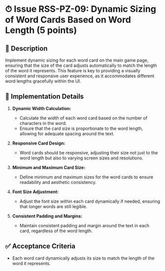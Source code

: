 # ⏱ Issue RSS-PZ-09: Dynamic Sizing of Word Cards Based on Word Length (5 points)

## 📝 Description

Implement dynamic sizing for each word card on the main game page, ensuring that the size of the card adjusts automatically to match the length of the word it represents. This feature is key to providing a visually consistent and responsive user experience, as it accommodates different word lengths gracefully within the UI.

## 🔨 Implementation Details

1. **Dynamic Width Calculation:**

   - Calculate the width of each word card based on the number of characters in the word.
   - Ensure that the card size is proportionate to the word length, allowing for adequate spacing around the text.

2. **Responsive Card Design:**

   - Word cards should be responsive, adjusting their size not just to the word length but also to varying screen sizes and resolutions.

3. **Minimum and Maximum Card Size:**

   - Define minimum and maximum sizes for the word cards to ensure readability and aesthetic consistency.

4. **Font Size Adjustment:**

   - Adjust the font size within each card dynamically if needed, ensuring that longer words are still legible.

5. **Consistent Padding and Margins:**

   - Maintain consistent padding and margin around the text in each card, regardless of the word length.

## ✅ Acceptance Criteria

- Each word card dynamically adjusts its size to match the length of the word it represents.
